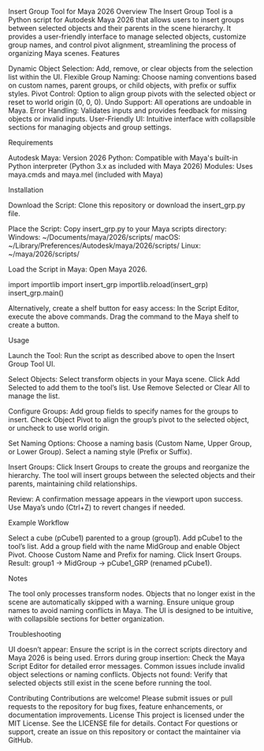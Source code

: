 Insert Group Tool for Maya 2026
Overview
The Insert Group Tool is a Python script for Autodesk Maya 2026 that allows users to insert groups between selected objects and their parents in the scene hierarchy. It provides a user-friendly interface to manage selected objects, customize group names, and control pivot alignment, streamlining the process of organizing Maya scenes.
Features

Dynamic Object Selection: Add, remove, or clear objects from the selection list within the UI.
Flexible Group Naming: Choose naming conventions based on custom names, parent groups, or child objects, with prefix or suffix styles.
Pivot Control: Option to align group pivots with the selected object or reset to world origin (0, 0, 0).
Undo Support: All operations are undoable in Maya.
Error Handling: Validates inputs and provides feedback for missing objects or invalid inputs.
User-Friendly UI: Intuitive interface with collapsible sections for managing objects and group settings.

Requirements

Autodesk Maya: Version 2026
Python: Compatible with Maya's built-in Python interpreter (Python 3.x as included with Maya 2026)
Modules: Uses maya.cmds and maya.mel (included with Maya)

Installation

Download the Script:
Clone this repository or download the insert_grp.py file.


Place the Script:
Copy insert_grp.py to your Maya scripts directory:
Windows: ~/Documents/maya/2026/scripts/
macOS: ~/Library/Preferences/Autodesk/maya/2026/scripts/
Linux: ~/maya/2026/scripts/




Load the Script in Maya:
Open Maya 2026.

import importlib
import insert_grp
importlib.reload(insert_grp)
insert_grp.main()


Alternatively, create a shelf button for easy access:
In the Script Editor, execute the above commands.
Drag the command to the Maya shelf to create a button.





Usage

Launch the Tool:
Run the script as described above to open the Insert Group Tool UI.


Select Objects:
Select transform objects in your Maya scene.
Click Add Selected to add them to the tool’s list.
Use Remove Selected or Clear All to manage the list.


Configure Groups:
Add group fields to specify names for the groups to insert.
Check Object Pivot to align the group’s pivot to the selected object, or uncheck to use world origin.


Set Naming Options:
Choose a naming basis (Custom Name, Upper Group, or Lower Group).
Select a naming style (Prefix or Suffix).


Insert Groups:
Click Insert Groups to create the groups and reorganize the hierarchy.
The tool will insert groups between the selected objects and their parents, maintaining child relationships.


Review:
A confirmation message appears in the viewport upon success.
Use Maya’s undo (Ctrl+Z) to revert changes if needed.



Example Workflow

Select a cube (pCube1) parented to a group (group1).
Add pCube1 to the tool’s list.
Add a group field with the name MidGroup and enable Object Pivot.
Choose Custom Name and Prefix for naming.
Click Insert Groups.
Result: group1 → MidGroup → pCube1_GRP (renamed pCube1).



Notes

The tool only processes transform nodes.
Objects that no longer exist in the scene are automatically skipped with a warning.
Ensure unique group names to avoid naming conflicts in Maya.
The UI is designed to be intuitive, with collapsible sections for better organization.

Troubleshooting

UI doesn’t appear: Ensure the script is in the correct scripts directory and Maya 2026 is being used.
Errors during group insertion: Check the Maya Script Editor for detailed error messages. Common issues include invalid object selections or naming conflicts.
Objects not found: Verify that selected objects still exist in the scene before running the tool.

Contributing
Contributions are welcome! Please submit issues or pull requests to the repository for bug fixes, feature enhancements, or documentation improvements.
License
This project is licensed under the MIT License. See the LICENSE file for details.
Contact
For questions or support, create an issue on this repository or contact the maintainer via GitHub.
